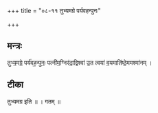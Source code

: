 +++
title = "०८-११ तुभ्यमग्रे पर्यवहन्पुनः"

+++
## मन्त्रः

तुभ्य॒मग्रे॒ पर्य॑वह॒न्पुनः॒ पत्नी॑म॒ग्निर॑दा॒द्विश्वा॑ उ॒त त्वया॑ व॒यमाति॑ष्ठे॒ममश्मा॑नम् ।  

## टीका
तुभ्यमग्र इति ॥ । गतम् ॥

